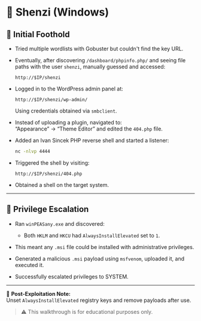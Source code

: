 # 🏴 Shenzi (Windows)

## 🧠 Initial Foothold

- Tried multiple wordlists with Gobuster but couldn't find the key URL.

- Eventually, after discovering `/dashboard/phpinfo.php/` and seeing file paths with the user `shenzi`, manually guessed and accessed:
  ```
  http://$IP/shenzi
  ```

- Logged in to the WordPress admin panel at:
  ```
  http://$IP/shenzi/wp-admin/
  ```
  Using credentials obtained via `smbclient`.

- Instead of uploading a plugin, navigated to:  
  “Appearance” → “Theme Editor” and edited the `404.php` file.

- Added an Ivan Sincek PHP reverse shell and started a listener:
  ```bash
  nc -nlvp 4444
  ```

- Triggered the shell by visiting:
  ```
  http://$IP/shenzi/404.php
  ```

- Obtained a shell on the target system.

---

## 🚀 Privilege Escalation

- Ran `winPEASany.exe` and discovered:
  - Both `HKLM` and `HKCU` had `AlwaysInstallElevated` set to `1`.

- This meant any `.msi` file could be installed with administrative privileges.

- Generated a malicious `.msi` payload using `msfvenom`, uploaded it, and executed it.

- Successfully escalated privileges to SYSTEM.

---

🧼 **Post-Exploitation Note:**  
Unset `AlwaysInstallElevated` registry keys and remove payloads after use.

> ⚠️ This walkthrough is for educational purposes only.
